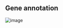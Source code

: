 ## Gene annotation

![image](https://github.com/user-attachments/assets/269d22d3-9449-4192-86fd-5a6bbfdaac82)
